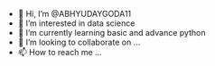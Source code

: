 - 👋 Hi, I’m @ABHYUDAYGODA11
- 👀 I’m interested in data science
- 🌱 I’m currently learning basic and advance python
- 💞️ I’m looking to collaborate on ...
- 📫 How to reach me ...

<!---
ABHYUDAYGODA11/ABHYUDAYGODA11 is a ✨ special ✨ repository because its `README.md` (this file) appears on your GitHub profile.
You can click the Preview link to take a look at your changes.
--->
